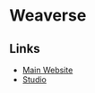 # Weaverse

<!--
https://github.com/Weaverse/weaverse
https://github.com/Weaverse/draft
https://github.com/Weaverse/naturelle
https://github.com/Weaverse/pilot
-->

## Links

- [Main Website](https://weaverse.io)
- [Studio](https://studio.weaverse.io/demo)
